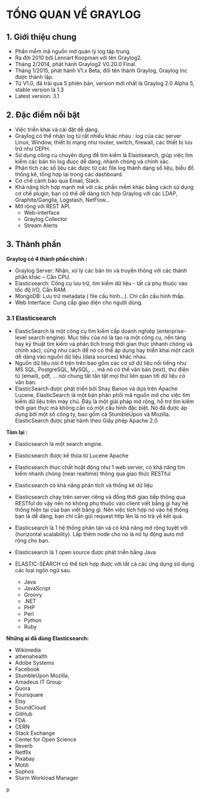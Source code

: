 # TỔNG QUAN VỀ GRAYLOG

## 1. Giới thiệu chung

- Phần mềm mã nguồn mở quản lý log tập trung.
- Ra đời 2010 bởi Lennart Koopman với tên Graylog2.
- Tháng 2/2014, phát hành Graylog2 V0.20.0 Final.
- Tháng 1/2015, phát hành V1.x Beta, đổi tên thành Graylog, Graylog Inc được thành lập.
- Từ V1.0, đã trải qua 5 phiên bản, version mới nhất là Graylog 2.0 Alpha 5, stable version là 1.3
- Latest version: 3.1
## 2. Đặc điểm nổi bật
- Việc triển khai và cài đặt dễ dàng.
- Graylog có thể nhận log từ rất nhiều khác nhau : log của các server Linux, Window, thiết bị mạng như router, switch, firewall, các thiết bị lưu trữ như CEPH.
- Sử dụng công cụ chuyên dụng để tìm kiếm là Elastisearch, giúp việc tìm kiếm các bản tin log đuọc dễ dàng, nhanh chóng và chính xác.
- Phân tích các số liệu các được từ các file log thành dạng số liệu, biểu đồ thống kê, tổng hợp lại trong các dashboard.
- Cơ chế cảnh báo qua Email, Slack.
- Khả năng tích hợp mạnh mẽ với các phần mềm khác bằng cách sử dụng cơ chế plugin, bạn có thể dễ dàng tích hợp Graylog với các LDAP, Graphite/Ganglia, Logstash, NetFlow...
-	Mở rộng với REST API.
    -	Web-interface
    -	Graylog Collector
    -	Stream Alerts
## 3. Thành phần

**Graylog có 4 thành phần chính :**

- Graylog Server: Nhận, xử lý các bản tin và truyền thông với các thành phần khác – Cần CPU.
- Elasticsearch: Công cụ lưu trữ, tìm kiếm dữ liệu - tất cả phụ thuộc vào tốc độ I/O, Cần RAM.
- MongoDB: Lưu trữ metadata ( file cấu hình…). Chỉ cần cấu hình thấp.
- Web Interface: Cung cấp giao diện cho người dùng.

### 3.1 Elasticsearch

- ElasticSearch là một công cụ tìm kiếm cấp doanh nghiệp (enterprise-level search engine). Mục tiêu của nó là tạo ra một công cụ, nền tảng hay kỹ thuật tìm kiếm và phân tích trong thời gian thực (nhanh chóng và chính xác), cũng như cách để nó có thể áp dụng hay triển khai một cách dễ dàng vào nguồn dữ liệu (data sources) khác nhau.
- Nguồn dữ liệu nói ở trên trên bao gồm các cơ sở dữ liệu nổi tiếng như MS SQL, PostgreSQL, MySQL, ... mà nó có thể văn bản (text), thư điện tử (email), pdf, ... nói chung tất tần tật mọi thứ liên quan tới dữ liệu có văn bản.
- ElasticSearch được phát triển bởi Shay Banon và dựa trên Apache Lucene, ElasticSearch là một bản phân phối mã nguồn mở cho việc tìm kiếm dữ liệu trên máy chủ. Đây là một giải pháp mở rộng, hỗ trợ tìm kiếm thời gian thực mà không cần có một cấu hình đặc biệt. Nó đã được áp dụng bởi một số công ty, bao gồm cả StumbleUpon và Mozilla. ElasticSearch được phát hành theo Giấy phép Apache 2.0.

**Tóm lại :**

- Elasticsearch là một search engine.
- Elasticsearch được kế thừa từ Lucene Apache
- Elasticsearch thực chất hoặt động như 1 web server, có khả năng tìm kiếm nhanh chóng (near realtime) thông qua giao thức RESTful
- Elasticsearch có khả năng phân tích và thống kê dữ liệu
- Elasticsearch chạy trên server riêng và đồng thời giao tiếp thông qua RESTful do vậy nên nó không phụ thuộc vào client viết bằng gì hay hệ thống hiện tại của bạn viết bằng gì. Nên việc tích hợp nó vào hệ thống bạn là dễ dàng, bạn chỉ cần gửi request http lên là nó trả về kết quả.
- Elasticsearch là 1 hệ thống phân tán và có khả năng mở rộng tuyệt vời (horizontal scalability). Lắp thêm node cho nó là nó tự động auto mở rộng cho bạn.
- Elasticsearch là 1 open source được phát triển bằng Java

- ELASTIC-SEARCH có thể tích hợp được với tất cả các ứng dụng sử dụng các loại ngôn ngữ sau.
    -	Java
    -	JavaScript
    -	Groovy
    -	.NET
    -	PHP
    -	Perl
    -	Python
    -	Ruby

**Những ai đã dùng Elasticsearch:**
- Wikimedia
- athenahealth
- Adobe Systems
- Facebook
- StumbleUpon Mozilla,
- Amadeus IT Group
- Quora
- Foursquare
- Etsy
- SoundCloud
- GitHub
- FDA
- CERN
- Stack Exchange
- Center for Open Science
- Reverb
- Netflix
- Pixabay
- Motili
- Sophos
- Slurm Workload Manager

p
